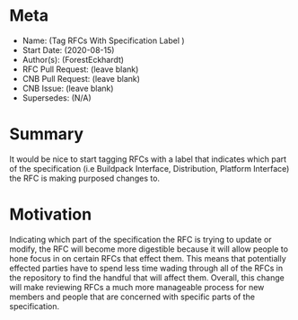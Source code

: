 # Meta
[meta]: #meta
- Name: (Tag RFCs With Specification Label )
- Start Date: (2020-08-15)
- Author(s): (ForestEckhardt)
- RFC Pull Request: (leave blank)
- CNB Pull Request: (leave blank)
- CNB Issue: (leave blank)
- Supersedes: (N/A)

# Summary
[summary]: #summary

It would be nice to start tagging RFCs with a label that indicates which part
of the specification (i.e Buildpack Interface, Distribution, Platform
Interface) the RFC is making purposed changes to.

# Motivation
[motivation]: #motivation

Indicating which part of the specification the RFC is trying to update or
modify, the RFC will become more digestible because it will allow people to
hone focus in on certain RFCs that effect them. This means that potentially
effected parties have to spend less time wading through all of the RFCs in the
repository to find the handful that will affect them. Overall, this change will
make reviewing RFCs a much more manageable process for new members and people
that are concerned with specific parts of the specification.
